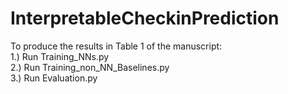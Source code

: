 # InterpretableCheckinPrediction

To produce the results in Table 1 of the manuscript:  
1.) Run Training_NNs.py  
2.) Run Training_non_NN_Baselines.py  
3.) Run Evaluation.py  
